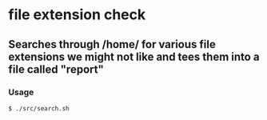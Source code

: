 # file extension check
## Searches through /home/ for various file extensions we might not like and tees them into a file called "report"
### Usage

`$ ./src/search.sh `
